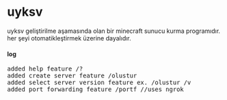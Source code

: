 # uyksv
uyksv geliştirilme aşamasında olan bir minecraft sunucu kurma programıdır. her şeyi otomatikleştirmek üzerine dayalıdır.

<h4>log</h4>
<pre>
added help feature /?
added create server feature /olustur
added select server version feature ex. /olustur /v <version>
added port forwarding feature /portf //uses ngrok
</pre>

